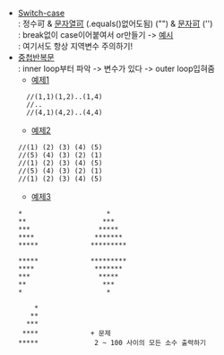 - [Switch-case](../0525/SwitchCase.java)  
	\: 정수可	 & [문자열可](../0525/StringSwitch.java) (.equals()없어도됨) ("") & [문자可](../0525/T0525.java) ('')  
	\: break없이 case이어붙여서 or만들기 -> [예시](../0525/DaysInMoth.java)  
	\: 여기서도 항상 지역변수 주의하기!
- [중첩반복문](../0525/Loop2D.java)  
	\: inner loop부터 파악 -> 변수가 있다 -> outer loop입혀줌  
  - [예제1](../0525/T0525_1.java)  
  ```
	//(1,1)(1,2)..(1,4)  
	//..  
	//(4,1)(4,2)..(4,4)  
  ```
  - [예제2](../0525/T0525_2.java)  
  ```
  //(1) (2) (3) (4) (5)  
  //(5) (4) (3) (2) (1)  
  //(1) (2) (3) (4) (5)  
  //(5) (4) (3) (2) (1)  
  //(1) (2) (3) (4) (5)  
  ```
  - [예제3](../0525/T0525_3.java)  
  ```
  * 				    *  
  **				   ***  
  ***				  *****  
  ****				 *******  
  *****				*********  
    
  *****				*********  
  ****				 *******  
  ***				  *****  
  **				   ***  
  * 				    *  
  
      *  
     **  
    ***  
   ****  			+ 문제
  *****  			 2 ~ 100 사이의 모든 소수 출력하기  
  ```
  

